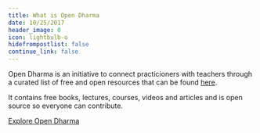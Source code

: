 ```yaml
---
title: What is Open Dharma
date: 10/25/2017
header_image: 0
icon: lightbulb-o
hidefrompostlist: false
continue_link: false
---
```

Open Dharma is an initiative to connect practicioners with teachers through a curated list of free and open resources that can be found [here](https://github.com/buddha-dharma/buddhism).

It contains free books, lectures, courses, videos and articles and is open source so everyone can contribute.

[Explore Open Dharma](https://github.com/buddha-dharma/buddhism)
